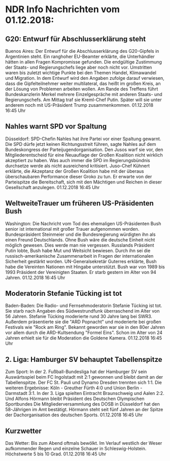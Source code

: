 # NDR Info Nachrichten vom 01.12.2018:


## G20: Entwurf für Abschlusserklärung steht
Buenos Aires: Der Entwurf für die Abschlusserklärung des G20-Gipfels in Argentinien steht. Ein ranghoher EU-Beamter erklärte, die Unterhändler hätten in allen Fragen Kompromisse gefunden. Die endgültige Zustimmung der Staats- und Regierungschefs liege aber noch nicht vor. Umstritten waren bis zuletzt wichtige Punkte bei den Themen Handel, Klimawandel und Migration. In dem Entwurf wird den Angaben zufolge darauf verwiesen, dass die Gipfelteilnehmer weiter multilateral, das heißt im großen Kreis, an der Lösung von Problemen arbeiten wollen. Am Rande des Treffens führt Bundeskanzlerin Merkel mehrere Einzelgespräche mit anderen Staats- und Regierungschefs. Am Mittag traf sie Kreml-Chef Putin. Später will sie unter anderem noch mit US-Präsident Trump zusammenkommen. 01.12.2018 16:45 Uhr 

## Nahles warnt SPD vor Spaltung
Düsseldorf: SPD-Chefin Nahles hat ihre Partei vor einer Spaltung gewarnt. Die SPD dürfe jetzt keinen Richtungsstreit führen, sagte Nahles auf dem Bundeskongress der Parteijugendorganisation. Den Jusos warf sie vor, den Mitgliederentscheid für eine Neuauflage der Großen Koalition nicht wirklich akzeptiert zu haben. Was auch immer die SPD im Regierungsbündnis durchsetze werde als nicht ausreichend kritisiert. Juso-Chef Kühnert erklärte, die Akzeptanz der Großen Koalition habe mit der überaus überschaubaren Performance dieser Groko zu tun. Er erwarte von der Parteispitze die Bereitschaft, sich mit den Mächtigen und Reichen in dieser Gesellschaft anzulegen. 01.12.2018 16:45 Uhr 

## WeltweiteTrauer um früheren US-Präsidenten Bush
Washington: Die Nachricht vom Tod des ehemaligen US-Präsidenten Bush senior ist international mit großer Trauer aufgenommen worden. Bundespräsident Steinmeier und die Bundesregierung würdigten ihn als einen Freund Deutschlands. Ohne Bush wäre die deutsche Einheit nicht möglich gewesen. Dies werde man nie vergessen. Russlands Präsident Putin lobte, Bush habe Mut und Weitsicht bewiesen. Durch ihn sei die russisch-amerikanische Zusammenarbeit in Fragen der internationalen Sicherheit gestärkt worden. UN-Generalsekretär Guterres erklärte, Bush habe die Vereinten Nationen mit Hingabe unterstützt. Bush war von 1989 bis 1993 Präsident der Vereinigten Staaten. Er starb gestern im Alter von 94 Jahren. 01.12.2018 16:45 Uhr 

## Moderatorin Stefanie Tücking ist tot
Baden-Baden: Die Radio- und Fernsehmoderatorin Stefanie Tücking ist tot. Sie starb nach Angaben des Südwestrundfunk überraschend im Alter von 56 Jahren. Stefanie Tücking moderierte rund 30 Jahre lang bei SWR3. Außerdem präsentierte sie die "ARD Popnacht" und moderierte bei großen Festivals wie "Rock am Ring". Bekannt geworden war sie in den 80er Jahren vor allem durch die ARD-Kultsendung "Formel Eins". Schon im Alter von 24 Jahren erhielt sie für die Moderation die Goldene Kamera. 01.12.2018 16:45 Uhr 

## 2. Liga: Hamburger SV behauptet Tabellenspitze
Zum Sport: In der 2. Fußball-Bundesliga hat der Hamburger SV sein Auswärtsspiel beim FC Ingolstadt mit 2:1 gewonnen und bleibt damit an der Tabellenspitze. Der FC St. Pauli und Dynamo Dresden trennten sich 1:1. Die weiteren Ergebnisse:
Köln - Greuther Fürth 4:0
und
Union Berlin - Darmstadt 3:1. In der 3. Liga spielten Eintracht Braunschweig und Aalen 2:2. Und Alfons Hörmann bleibt Präsident des Deutschen Olympischen Sportbundes Die Mitgliederversammlung des DOSB in Düsseldorf hat den 58-Jährigen im Amt bestätigt. Hörmann steht seit fünf Jahren an der Spitze der Dachorganisation des deutschen Sports. 01.12.2018 16:45 Uhr 

## Kurzwetter
Das Wetter: Bis zum Abend oftmals bewölkt. Im Verlauf westlich der Weser aufkommender Regen und einzelne Schauer in Schleswig-Holstein. Höchstwerte 5 bis 10 Grad. 01.12.2018 16:45 Uhr 
